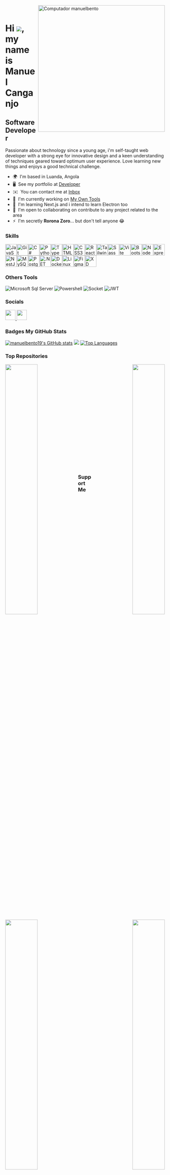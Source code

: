 <img src="https://raw.githubusercontent.com/MicaelliMedeiros/micaellimedeiros/master/image/computer-illustration.png" min-width="400px" max-width="400px" width="400px" align="right" alt="Computador manuelbento"/>
<br>

Hi ![](https://user-images.githubusercontent.com/18350557/176309783-0785949b-9127-417c-8b55-ab5a4333674e.gif), my name is **Manuel Canganjo**
=======================================================================================================================================

Software Developer
------------------
Passionate about technology since a young age, i'm self-taught web developer with a strong eye for innovative design and a keen understanding of techniques geared toward optimum user experience. Love learning new things and enjoys a good technical challenge.

* 🌍  I'm based in Luanda, Angola
* 🖥️  See my portfolio at [Developer](http://github.com/manuelbento19)
* ✉️  You can contact me at [Inbox](mailto:manuelbentomb.223@gmail.com)
* 🚀  I'm currently working on [My Own Tools](http://github.com/manuelbento19)
* 🧠  I'm learning Next.js and i intend to learn Electron too
* 🤝  I'm open to collaborating on contribute to any project related to the area
* ⚡  I'm secretly **Rorona Zoro**... but don't tell anyone 😂

### Skills

<p align="left">
        <a href="https://developer.mozilla.org/en-US/docs/Web/JavaScript" target="_blank" rel="noreferrer"><img
                src="https://raw.githubusercontent.com/danielcranney/readme-generator/main/public/icons/skills/javascript-colored.svg"
                width="36" height="36" alt="JavaScript" /></a><a href="https://git-scm.com/" target="_blank"
            rel="noreferrer"><img
                src="https://raw.githubusercontent.com/danielcranney/readme-generator/main/public/icons/skills/git-colored.svg"
                width="36" height="36" alt="Git" /></a><a href="https://docs.microsoft.com/en-us/dotnet/csharp/"
            target="_blank" rel="noreferrer"><img
                src="https://raw.githubusercontent.com/danielcranney/readme-generator/main/public/icons/skills/csharp-colored.svg"
                width="36" height="36" alt="C#" /></a><a href="https://www.python.org/" target="_blank"
            rel="noreferrer"><img
                src="https://raw.githubusercontent.com/danielcranney/readme-generator/main/public/icons/skills/python-colored.svg"
                width="36" height="36" alt="Python" /></a><a href="https://www.typescriptlang.org/" target="_blank"
            rel="noreferrer"><img
                src="https://raw.githubusercontent.com/danielcranney/readme-generator/main/public/icons/skills/typescript-colored.svg"
                width="36" height="36" alt="TypeScript" /></a><a
            href="https://developer.mozilla.org/en-US/docs/Glossary/HTML5" target="_blank" rel="noreferrer"><img
                src="https://raw.githubusercontent.com/danielcranney/readme-generator/main/public/icons/skills/html5-colored.svg"
                width="36" height="36" alt="HTML5" /></a><a href="https://www.w3.org/TR/CSS/#css" target="_blank"
            rel="noreferrer"><img
                src="https://raw.githubusercontent.com/danielcranney/readme-generator/main/public/icons/skills/css3-colored.svg"
                width="36" height="36" alt="CSS3" /></a><a href="https://reactjs.org/" target="_blank"
            rel="noreferrer"><img
                src="https://raw.githubusercontent.com/danielcranney/readme-generator/main/public/icons/skills/react-colored.svg"
                width="36" height="36" alt="React" /></a><a href="https://tailwindcss.com/" target="_blank"
            rel="noreferrer"><img
                src="https://raw.githubusercontent.com/danielcranney/readme-generator/main/public/icons/skills/tailwindcss-colored.svg"
                width="36" height="36" alt="TailwindCSS" /></a><a href="https://sass-lang.com/" target="_blank"
            rel="noreferrer"><img
                src="https://raw.githubusercontent.com/danielcranney/readme-generator/main/public/icons/skills/sass-colored.svg"
                width="36" height="36" alt="Sass" /></a><a href="https://vitejs.dev/" target="_blank"
            rel="noreferrer"><img
                src="https://raw.githubusercontent.com/danielcranney/readme-generator/main/public/icons/skills/vite-colored.svg"
                width="36" height="36" alt="Vite" /></a><a href="https://getbootstrap.com/" target="_blank"
            rel="noreferrer"><img
                src="https://raw.githubusercontent.com/danielcranney/readme-generator/main/public/icons/skills/bootstrap-colored.svg"
                width="36" height="36" alt="Bootstrap" /></a><a href="https://nodejs.org/en/" target="_blank"
            rel="noreferrer"><img
                src="https://raw.githubusercontent.com/danielcranney/readme-generator/main/public/icons/skills/nodejs-colored.svg"
                width="36" height="36" alt="NodeJS" /></a><a href="https://expressjs.com/" target="_blank"
            rel="noreferrer"><img
                src="https://raw.githubusercontent.com/danielcranney/readme-generator/main/public/icons/skills/express-colored.svg"
                width="36" height="36" alt="Express" /></a><a href="https://docs.nestjs.com/" target="_blank"
            rel="noreferrer"><img
                src="https://raw.githubusercontent.com/danielcranney/readme-generator/main/public/icons/skills/nestjs-colored.svg"
                width="36" height="36" alt="NestJS" /></a><a href="https://www.mysql.com/" target="_blank"
            rel="noreferrer"><img
                src="https://raw.githubusercontent.com/danielcranney/readme-generator/main/public/icons/skills/mysql-colored.svg"
                width="36" height="36" alt="MySQL" /></a><a href="https://www.postgresql.org/" target="_blank"
            rel="noreferrer"><img
                src="https://raw.githubusercontent.com/danielcranney/readme-generator/main/public/icons/skills/postgresql-colored.svg"
                width="36" height="36" alt="PostgreSQL" /></a><a href="https://dotnet.microsoft.com/en-us/"
            target="_blank" rel="noreferrer"><img
                src="https://raw.githubusercontent.com/danielcranney/readme-generator/main/public/icons/skills/dot-net-colored.svg"
                width="36" height="36" alt=".NET" /></a><a href="https://www.docker.com/" target="_blank"
            rel="noreferrer"><img
                src="https://raw.githubusercontent.com/danielcranney/readme-generator/main/public/icons/skills/docker-colored.svg"
                width="36" height="36" alt="Docker" /></a><a href="https://www.linux.org" target="_blank"
            rel="noreferrer"><img
                src="https://raw.githubusercontent.com/danielcranney/readme-generator/main/public/icons/skills/linux-colored.svg"
                width="36" height="36" alt="Linux" /></a><a href="https://www.figma.com/" target="_blank"
            rel="noreferrer"><img
                src="https://raw.githubusercontent.com/danielcranney/readme-generator/main/public/icons/skills/figma-colored.svg"
                width="36" height="36" alt="Figma" /></a><a href="https://www.adobe.com/uk/products/xd.html"
            target="_blank" rel="noreferrer"><img
                src="https://raw.githubusercontent.com/danielcranney/readme-generator/main/public/icons/skills/xd-colored.svg"
                width="36" height="36" alt="XD" /></a>
    </p>

### Others Tools

![Microsoft Sql Server](https://img.shields.io/badge/-Sql%20Server-CC2927?style=for-the-badge&logo=microsoft-sql-server&logoColor=ffffff)
![Powershell](http://img.shields.io/badge/-Powershell-5391FE?style=for-the-badge&logo=powershell&logoColor=ffffff)
![Socket](https://img.shields.io/badge/Socket.io-black?style=for-the-badge&logo=socket.io&badgeColor=black)
![JWT](https://img.shields.io/badge/JWT-black?style=for-the-badge&logo=JSON%20web%20tokens)

### Socials
   
  <p align="left">
      <a href="https://www.github.com/manuelbento19" target="_blank" rel="noreferrer">
          <picture>
              <source media="(prefers-color-scheme: dark)" srcset="https://raw.githubusercontent.com/danielcranney/readme-generator/main/public/icons/socials/github-dark.svg" />
              <source media="(prefers-color-scheme: light)" srcset="https://raw.githubusercontent.com/danielcranney/readme-generator/main/public/icons/socials/github.svg" />
              <img src="https://raw.githubusercontent.com/danielcranney/readme-generator/main/public/icons/socials/github.svg" width="32" height="32" />
          </picture>
      </a>
      <a href="https://www.linkedin.com/in/manuel-bento" target="_blank" rel="noreferrer">
          <picture>
          <source media="(prefers-color-scheme: dark)" srcset="https://raw.githubusercontent.com/danielcranney/readme-generator/main/public/icons/socials/linkedin-dark.svg" />
          <source media="(prefers-color-scheme: light)" srcset="https://raw.githubusercontent.com/danielcranney/readme-generator/main/public/icons/socials/linkedin.svg" />
          <img src="https://raw.githubusercontent.com/danielcranney/readme-generator/main/public/icons/socials/linkedin.svg" width="32" height="32" />
          </picture>
      </a>
  </p>
  
  ### Badges <b>My GitHub Stats</b>
  <a href="http://www.github.com/manuelbento19"><img src="https://github-readme-stats.vercel.app/api?username=manuelbento19&show_icons=true&hide=&count_private=true&title_color=0891b2&text_color=ffffff&icon_color=0891b2&bg_color=1c1917&hide_border=true&show_icons=true" alt="manuelbento19's GitHub stats" /></a>
  <a href="http://www.github.com/manuelbento19"><img src="https://github-readme-streak-stats.herokuapp.com/?user=manuelbento19&stroke=ffffff&background=1c1917&ring=0891b2&fire=0891b2&currStreakNum=ffffff&currStreakLabel=0891b2&sideNums=ffffff&sideLabels=ffffff&dates=ffffff&hide_border=true" /></a>
  <a href="https://github.com/manuelbento19" align="left"><img src="https://github-readme-stats.vercel.app/api/top-langs/?username=manuelbento19&langs_count=10&title_color=0891b2&text_color=ffffff&icon_color=0891b2&bg_color=1c1917&hide_border=true&locale=en&custom_title=Top%20%Languages" alt="Top Languages" /></a>
  
### Top Repositories
  <div width="100%" align="center"><a href="https://github.com/manuelbento19/image4text" align="left"><img align="left" width="45%" src="https://github-readme-stats.vercel.app/api/pin/?username=manuelbento19&repo=image4text&title_color=0891b2&text_color=ffffff&icon_color=0891b2&bg_color=1c1917&hide_border=true&locale=en" /></a>
      <a href="https://github.com/manuelbento19/port-scanner" align="right"><img align="right" width="45%" src="https://github-readme-stats.vercel.app/api/pin/?username=manuelbento19&repo=port-scanner&title_color=0891b2&text_color=ffffff&icon_color=0891b2&bg_color=1c1917&hide_border=true&locale=en" /></a>
  </div>
  <br/><br/><br/><br /><br /><br /><br /><br /><br /><br /><br /><br />
  <div width="100%" align="center">
      <a href="https://github.com/manuelbento19/image-generator" align="left"><img align="left" width="45%" src="https://github-readme-stats.vercel.app/api/pin/?username=manuelbento19&repo=image-generator&title_color=0891b2&text_color=ffffff&icon_color=0891b2&bg_color=1c1917&hide_border=true&locale=en" /></a>
      <a href="https://github.com/manuelbento19/studio-spa-portfolio" align="right"><img align="right" width="45%" src="https://github-readme-stats.vercel.app/api/pin/?username=manuelbento19&repo=studio-spa-portfolio&title_color=0891b2&text_color=ffffff&icon_color=0891b2&bg_color=1c1917&hide_border=true&locale=en" /></a>
  </div>
  <br/><br/><br/><br /><br /><br /><br />
  
  
  ### Support Me
  <a href="https://www.buymeacoffee.com/manuelbento19"><img src="https://cdn.buymeacoffee.com/buttons/v2/default-yellow.png" width="150"/></a>
